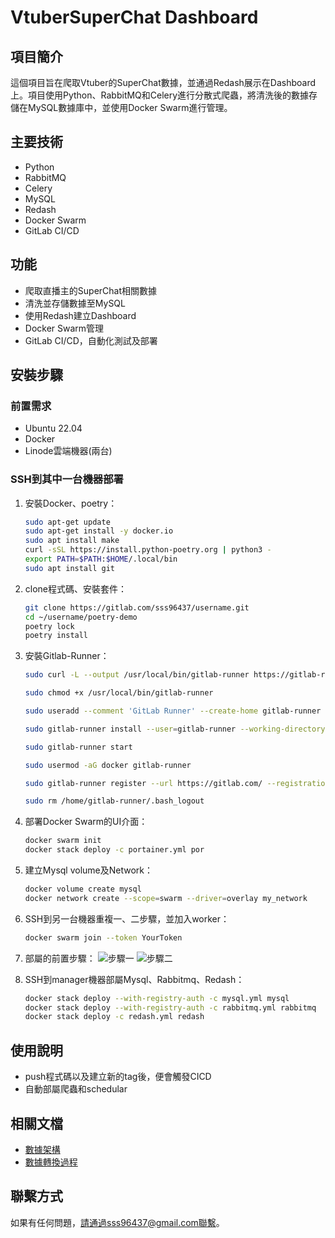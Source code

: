 # VtuberSuperChat Dashboard

## 項目簡介
這個項目旨在爬取Vtuber的SuperChat數據，並通過Redash展示在Dashboard上。項目使用Python、RabbitMQ和Celery進行分散式爬蟲，將清洗後的數據存儲在MySQL數據庫中，並使用Docker Swarm進行管理。

## 主要技術
- Python
- RabbitMQ
- Celery
- MySQL
- Redash
- Docker Swarm
- GitLab CI/CD

## 功能
- 爬取直播主的SuperChat相關數據
- 清洗並存儲數據至MySQL
- 使用Redash建立Dashboard
- Docker Swarm管理
- GitLab CI/CD，自動化測試及部署

## 安裝步驟

### 前置需求
- Ubuntu 22.04
- Docker
- Linode雲端機器(兩台)

### SSH到其中一台機器部署
1. 安裝Docker、poetry：
    ```bash
    sudo apt-get update
    sudo apt-get install -y docker.io
    sudo apt install make
    curl -sSL https://install.python-poetry.org | python3 -
    export PATH=$PATH:$HOME/.local/bin
    sudo apt install git
    ```

2. clone程式碼、安裝套件：
    ```bash
    git clone https://gitlab.com/sss96437/username.git
    cd ~/username/poetry-demo
    poetry lock
    poetry install
    ```

3. 安裝Gitlab-Runner：
    ```bash
    sudo curl -L --output /usr/local/bin/gitlab-runner https://gitlab-runner-downloads.s3.amazonaws.com/latest/binaries/gitlab-runner-linux-amd64

    sudo chmod +x /usr/local/bin/gitlab-runner

    sudo useradd --comment 'GitLab Runner' --create-home gitlab-runner --shell /bin/bash

    sudo gitlab-runner install --user=gitlab-runner --working-directory=/home/gitlab-runner

    sudo gitlab-runner start

    sudo usermod -aG docker gitlab-runner

    sudo gitlab-runner register --url https://gitlab.com/ --registration-token <YourToken>

    sudo rm /home/gitlab-runner/.bash_logout
    ```

4. 部署Docker Swarm的UI介面：
    ```bash
    docker swarm init
    docker stack deploy -c portainer.yml por
    ```

5. 建立Mysql volume及Network：
    ```bash
    docker volume create mysql
    docker network create --scope=swarm --driver=overlay my_network
    ```

6. SSH到另一台機器重複一、二步驟，並加入worker：
    ```bash
    docker swarm join --token YourToken
    ```

7. 部屬的前置步驟：
    ![步驟一](https://github.com/Bogiechi/Vtuberdata/issues/1#issue-2317018463)
    ![步驟二](https://github.com/Bogiechi/Vtuberdata/issues/2#issue-2317018814)

8. SSH到manager機器部屬Mysql、Rabbitmq、Redash：
    ```bash
    docker stack deploy --with-registry-auth -c mysql.yml mysql
    docker stack deploy --with-registry-auth -c rabbitmq.yml rabbitmq
    docker stack deploy -c redash.yml redash
    ```

## 使用說明
- push程式碼以及建立新的tag後，便會觸發CICD
- 自動部屬爬蟲和schedular

## 相關文檔
- [數據架構](username/data-architecture.md)
- [數據轉換過程](username/data-transformation.md)

## 聯繫方式
如果有任何問題，請通過sss96437@gmail.com聯繫。